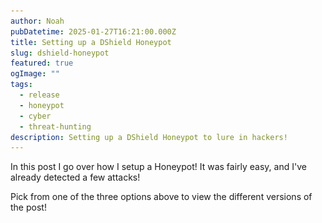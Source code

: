 ```yaml
---
author: Noah
pubDatetime: 2025-01-27T16:21:00.000Z
title: Setting up a DShield Honeypot
slug: dshield-honeypot
featured: true
ogImage: ""
tags:
  - release
  - honeypot
  - cyber
  - threat-hunting
description: Setting up a DShield Honeypot to lure in hackers!
---
```


In this post I go over how I setup a Honeypot!  It was fairly easy, and I've already detected a few attacks!

Pick from one of the three options above to view the different versions of the post!

<div id="technical" style="display: none"> 

# TECHNICAL

For those that don't know, a Honeypot is system that is presented to the open Internet as vulnerable with the intent of monitoring and researching various different types of attacks.  There are plenty of different ways to get this going, and it's a project I've wanted to do for quite a while now.  After seeing an email exchange on the SANS Advisory Board, I started looking into SANS' own Honeypot they developed.

The [DShield Honeypot](https://isc.sans.edu/honeypot.html) was developed to assist SANS' Internet Storm Center (ISC) in gathering data about the state of the Internet as a whole.  They collect a lot of interesting information about ongoing attacks which you can find [here](https://isc.sans.edu/data/).  By utilizing their Honeypot, you are able to contribute data and help improve the overall usefulness of the service they are providing.

SANS is a great organization that provides fantastic training (albeit for a price), so I decided to go with this particular option.  So let's get into it.

## Hardware

There were a few different options for setting it up including using a local VM or hosting a VM on AWS.  As I'm a little bit concerned with the possible cost of running this site on AWS, I chose to set up the Honeypot locally.  I purchased a Raspberry Pi a while ago, and was struggling to figure out what to do with it, so I chose to utilize it for this task.  You can find the full list of components I purchased below.  I bought this all from [pishop](https://www.pishop.us/), but you can find a full list of purchase options on the official Raspberry Pi website [here](https://www.raspberrypi.com), the list is available after you navigate to a particular device:

  - Raspberry Pi 3B+ ($35), [PiShop Link](https://www.pishop.us/product/raspberry-pi-3-model-b-plus/).
  - HighPi Pro Case ($12), [PiShop Link](https://www.pishop.us/product/highpi-pro-case-with-universal-port-for-raspberry-pi-3/).
  - Raspberry Pi Heatsinks ($2), [PiShop Link](https://www.pishop.us/product/aluminum-heatsink-for-raspberry-pi-b23-2-pack/).
  - Micro-USB Power Supply ($8), [PiShop Link](https://www.pishop.us/product/wall-adapter-power-supply-micro-usb-2-4a-5-25v/).
  - Raspberry Pi MicroSD 32 GB ($13), [PiShop Link](https://www.pishop.us/product/class-10-microsd-card-with-raspberry-pi-os-bookworm-32gb/).

I also bought an extra HDMI even though I have a dozen of those around, so I didn't include those in the final total cost of $70 which isn't too bad considering the project! You don't really need all of the above, and could realistically get this done with just the Pi and the power cord, but I wanted it to look nice and last a while.

## Practicality

Something I wanted to note before getting too far into this was the practicality of this setup.  You are not going to be catching bad guys and profiling APTs with a setup like this, and that's not really what it's meant for.  Most, if not all of the results you will see with a Honeypot like this is automated wide-scale attacks on long-disclosed publicly available vulnerabilities.

You won't make any world-changing observations with it, and won't really be able to attribute the attacks to any specific threat actor.  So what's the point?

The data from a Honeypot monitoring a single home is borderline meaningless when it comes to the grand scheme of things.  When data from hundreds and thousands of those same setups are aggregated and prepared for analysis however, you begin to see the big picture of the current state of the Internet.

If one specific port is suddenly being attacked across thousands of honeypots, it's possible some new vulnerability has been disclosed that's under active assault.  That type of information is invaluable when it comes to incident response and incident prevention.

On a more personal level, I'm going to be making blog posts off of any interesting attacks I see.  Doing a deep dive on the vulnerability that's being exploited, the payloads being deployed, and what can be done to prevent it.

## Setting up the Pi

Surprisingly, the most annoying part of this entire process was the Pi.  I used the purpose built Raspbian OS as it's optimized for the RaspBerry Pi's hardware, which ended up being a huge annoyance.

I ran into an issue during the honeypot install that required me to reset the OS, annoyingly there is no way (at least easily) to boot from a USB and reinstall the Raspbian OS.  I had to pull the SD card, plug it into a laptop, reinstall the OS, and then plug it back in.  Aside from that though, getting the actual Pi setup is fairly easy.

Focusing on my reinstall, I specifically chose a minimal install to avoid installing a GUI environment.  This should reduce the overall system load alongside reducing attack surface

Nothing too exciting in this section, just a fairly standard Linux OS install and configuration (e.g. setting up hostname and IPs), I did make sure to go into my router and ensure my Pi would have a static IP address, more on that later though.

## What can Dshield Do?

![Honeypot Image](../../assets/images/1-27-2025/Honeypots.png)

The project is open source, so you can look through the code if you want to [here](https://github.com/DShield-ISC/dshield).  Dshield is built using the [cowrie](https://github.com/cowrie/cowrie) honeypot software alongside some additional scripts.  Cowrie is primarily responsible for emulating both an SSH and Telnet honeypot.  Cowrie in and of itself is pretty cool, it lets you create files on an emulated operating system allowing you to monitor everything an attacker does when they access it.

DShield also configures a phony web server and a firewall, allowing you to monitor for incoming malicious web traffic and see what kind of ports are actively being attacked on your honeypot.  I'll get into a little bit of detail on some attacks I've seen since setting this up towards the end, but will save deep-dives for their own blog posts.

## Setting up DShield

The ISC has a nice video tutorial that, although a little outdated, helped me get through most of this.  You can find that [here](https://www.youtube.com/watch?v=fMqhoNnyvmE).  Additionally, there's a less detailed walkthrough on the Dshield Github page [here](https://github.com/DShield-ISC/dshield).

I'll go through some of the basic steps since nobody likes seeing a step-by-step, especially a rehashed one, and will include some of the difficulties I had.

### ISC Account

So, to start, you'll want to setup an account on the SANS ISC website so you can get an API key, you can find that [here](https://dshield.org/).  Once setup, you should enable 2FA and a recovery phone at the very least which you can find on your account page:


![ISC Account Page](../../assets/images/1-27-2025/ISC_Account.png)

It's a little bit weird to get to, but you need to click on the actual "My Account" text in the top right.

### Updating the Pi

I'm working on setting up a dedicated patching day for all of my home servers, but for now I just periodically do it.  I'll likely get something setup with Ansible to handle it at some point.  Regardless, this particular device will be a high priority one for me to update due to the nature of what it's hosting.  

Before doing anything I ran the below commands to get everything up to date:

```bash
apt -y update
apt -uy dist-upgrade
```

I don't usually work with Debian/Ubuntu aside from my Proxmox machine, so I learned a bit about how apt works:

- "apt update" simply updates the package listing, it doesn't actually conduct any updates.
- "apt upgrade" will update the actual packages, however it will not change what is currently installed (e.g. it won't uninstall packages or install new dependencies).
- "apt dist-upgrade" does the same as upgrade, but will install new packages and uninstall unneeded ones.

Very different from the RHEL based method of updating, I don't think I'm a fan of it.  Here's a screenshot of the "apt -uy dist-upgrade" command running:

![Dist Upgrade Command](../../assets/images/1-27-2025/dist-upgrade.png)

### Installing Dshield

Finally, with all of the setup out of the way, we can actually get to installing Dshield.  These steps will be abbreviated, I'm not a fan of blogs that just rehash what somebody else has said, I will however go over any difficulties I had, and how to get around them.

You begin by pulling the code from github and then running the install script.  The GUI that comes up with the install script is VERY finnicky, don't use tabs/shift-tabs to try to navigate through it, use arrow keys.  This particularly caused me a lot of headaches, I kept getting to a specific step and pressing tab which broke the install script requiring me to start over.

The second step will attempt to update packages, which we already did, but it's better to be safe than sorry:

![DShield Install Step 2](../../assets/images/1-27-2025/install-step-2.png)

The installer will then provide some yes/no questions related to privacy, this is because the data you collect will be sent to the SANS ISC, so no worries there.  A second prompt will inform you about the potential security concerns with running a honeypot, if you've gotten this far you should already be aware.

Next up you have to authenticate your install using that account we setup earlier, just copy paste your API key and enter the email you used to setup your account:

![DShield Install Step 4](../../assets/images/1-27-2025/install-step-4.png)

You then configure some network settings to help avoid logging info for any of your internal network devices:

![DShield Install Step 5](../../assets/images/1-27-2025/install-step-5.png)

Then you setup an SSL cert to use for your honeypot web server, you can update this as you wish but I just kept the defaults.  Be careful with tabs here or you'll mess up your install.  This is what your screen will look like if you messed something up:

![DShield Install Step 6](../../assets/images/1-27-2025/install-step-6.png)

Important to note that somewhere in the install, the SSH port you'll need to use to connect is changed from 22 to 12222.  After the install is done, you can reboot your Pi and the Honeypot should be setup!  I say should be because I ran into problems here.

Once your server is back up, you can run the below command to check the status.  

```bash
sudo /srv/dshield/status.sh
```

Note that until you update settings in your router, you may see some red here like I have in the below screenshot.  This can also happen if you haven't delivered results to ISC yet, it usually takes an hour or two for that to happen:

![DShield Install Step 7](../../assets/images/1-27-2025/install-step-7.png)

Now, if you messed up somewhere in the install, you have a couple of options.  I tried for several hours to fix the issue, but ultimately reinstalling Raspbian and reinstalling the DShield software is your best bet.  There are some uninstall steps listed on the DShield Github which you can try, but those didn't seem to work for me.

Regardless, once everything is installed correctly and data is being delivered to the ISC, you should see something like the below:

![DShield Install Good](../../assets/images/1-27-2025/install-good.png)

### Updating Your Router

Now for the sketchiest part, configuring your router to allow your honeypot to touch the Internet directly.  There's some debate here about the safety of this, my personal feelings are the 99% of attacks that will end up targeting your public IP address will be script kiddies or automated bots attempting to attack very specific vulnerabilities.  If, for whatever reason, an APT suddenly gets the urge to attack your home network, a honeypot isn't going to increase or decrease your risk of compromise at all.  

So, with that addressed, what should you do?  Each router is different, so you'll need to figure out the details on your own.  I won't provide screenshots here as that'll reveal a little too much info but here's the gist of what you need to do:

- Configure your router to use the Pi as a DMZ host.
- Configure your router to allow pings from the Public Internet (this step may or may not be necessary, but I figured I'd get better results if I kept it on).

Note that this is not a true DMZ, it is not logically separated from your home network.  This is a more simple method of forwarding all ports to another device, allowing the honeypot to see all traffic that's attempting to touch your home's public IP address.  

## All Done

With all of that out of the way, you officially have a honeypot running.  I'll be routing the logs to a log aggregator in a future blog post, but for now you can take a look at the results locally from the below log files, or you can see a slightly simplified version on the ISC website once your device starts delivering logs to them.

Below I go into a short analysis of one of the findings in the Firewall logs!

### Firewall Logs

You can find your honeypot's firewall log at /var/log/dshield.  You'll see lines for each individual connection a remote device makes to your public IP address as you can see below:

![DShield Firewall Log](../../assets/images/1-27-2025/DShield_Firewall.png)

I'll go through one of these lines that I thought was interesting, note that I cut out some of the line to make it fit better on the page:

*MAC=b8:27:eb:62:69:32:48:22:54:a1:e1:20:08:00 SRC=114.32.248.93 LEN=44 PROTO=TCP SPT=49516 DPT=23 SYN*

#### MAC Address
We know the MAC address of the remote device which can give us the type of device that sent the packet. 

Each MAC address has an OUI (Organizationally Unique Identifier), each company that produces an Internet Connectable device is provided an OUI that makes up the first 3 bytes of a MAC address.  In this case, B8:27:eb indicates that the device on the other end is also a Raspberry Pi as shown from the lookup I did [here](https://macaddress.io/mac-address-lookup/x5Dpg6V056):

![MAC Lookup](../../assets/images/1-27-2025/mac_lookup_1.png)

#### Source IP

We see that the source IP of this request was from 114.32.248.93.  We can check this IP on a few sites to get some info.

The first I'll do is just simply an IP Location lookup [here](https://whatismyipaddress.com/ip/114.32.248.93):

![IP Lookup](../../assets/images/1-27-2025/IP_Lookup_1.png)

Well that's weird, why's there a Raspberry Pi in Taiwan connecting to my home router?

Ok, lets now check it on VirusTotal.  VirusTotal is a great website for checking if sites or IPs are malicious, you can find my lookup [here](https://www.virustotal.com/gui/ip-address/114.32.248.93):

![VirusTotal Lookup](../../assets/images/1-27-2025/VirusTotal_Lookup_1.png)

Sounds like the IP is probably malicious, likely a bot scanning for vulnerable systems to install malware on.

Note that both the IP address and the MAC address could very well be spoofed, so the usefulness of this info is negligible in the long run, interesting never the less!

#### Other Info

A few other things are useful.  Although not a complete packet capture, we can see the Length of the packet was 44 bytes, the Protocol used was TCP, the Destination Port was 23, and that it was a SYN packet.

So, this appears to have been a TCP packet attempting to initiate a connection on Port 23 (Telnet).  The SYN packet has a very standard length of 44 bytes.  If I had to guess, this is likely a scan of any Internet connected devices to see which ones respond to an attempted connection on Telnet's port.

I wouldn't be surprised to find this same IP somewhere in the other logs attempting to compromise the Honeypot's Telnet server.  

So much info off of just a single log line!

### Web Server Logs

I'll save a deep analysis of these logs for a future blog post, but you can find logs for attempted connections to your Honeypot's web server at /srv/db.  The files will be named "webhoneypot-YYYY-MM-DD.json".  These are of limited use due to readability unless imported into a log aggregator! Something I'll be doing in the near future.

### SSH/Telnet Logs

SSH/Telnet logs collected by Cowrie can be found here:  /srv/cowrie/var/log/cowrie.  There are normal text logs and json logs, both of which have already gathered a ton of info for me.  Again though, I'll save a deeper analysis of that data for a separate blog post!

## That's It!

Thanks for reading if you managed to get this far! I'm really excited to do more with this project and I'd really appreciate hearing feedback!  Feel free to connect with me on LinkedIn or send me an Email!

</div>

<div id="fun" style="display: none"> 

# Not This Time!

No fun article this time, I wrote up a lot for the Technical section and don't have time to write up something fun unfortunately.

</div>

<div id="simple" style="display: none"> 

# What is a Honeypot?

Gaining intelligence on potential bad guys and their actions is a really important thing when it comes to Cybersecurity.  This is referred to by a few different terms such as Threat Intelligence and Threat Hunting.  But how do you gather intelligence on new threats?

One way of doing this is to use a Honeypot, a host that's meant to look inviting to attackers that sits exposed on the Internet.  It's like a house with all it's doors and windows open inviting burglars in, only the house is a manufactured set with cameras all around it.  If there is a lock, thieves will find the lock is weirdly easy to pick, thieves would find expensive jewelry sitting out undefended in the open.

In the same way, honeypots are designed to let bad guys in.  Once they get inside, every action they take is recorded for analysis later.  In this way, the good guys are able to gather intelligence on up and coming attacks, to better prepare for the future.  

# What is a Raspberry Pi?

I chose to setup my Honeypot on a device called a Raspberry Pi (Pi from here on).  Pis are tiny computers with everything you need on a single small board to run an operating system.  At ~$35, you'd be hard pressed to find a better bang for your buck when it comes to small projects.  You can check out the Hardware section in the Technical article to see my buying guide, if your interested there are hundreds of guides that go over some really cool projects you can do with them.

# What's the point of your Honeypot?

Well I don't expect to catch any bad guys, this Honeypot is fairly simple and will only entice some of the automated bots that prowl the Internet.  It was, however, some really great experience!  I'll be writing posts in the future analyzing some of the attacks I'm seeing.

On top of that, all of the data I'm collecting is being sent over to a group called the Internet Storm Center, an offshoot of SANS that tasks itself with monitoring the Internet for new and concerning attacks.

One Honeypot isn't going to provide much information, but thousands spread across the globe can give a really good picture of the overall state of the Internet!  If a bunch of these devices in the US suddenly start seeing a new type of attack, it can be assumed that something new is going on and will warrant further investigation.

</div>